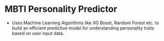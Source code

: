 # MBTI Personality Predictor
- Uses Machine Learning Algorithms like XG Boost, Random Forest etc. to build an efficient  predictive model for understanding personality traits based on user input data.
